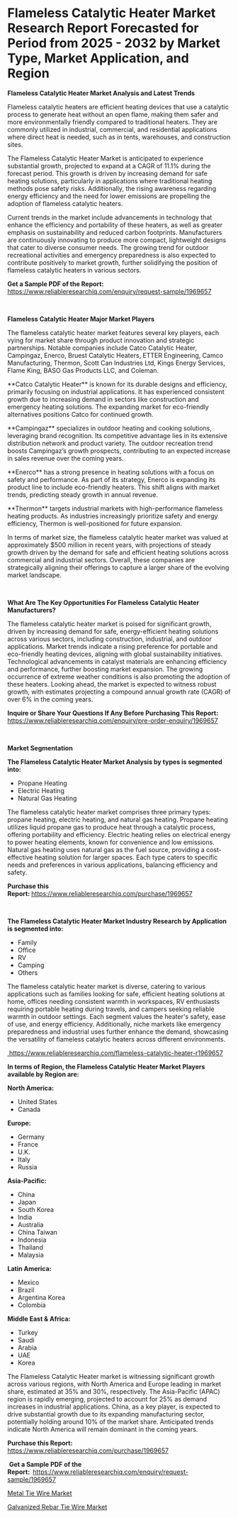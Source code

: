 <p><h1>Flameless Catalytic Heater Market Research Report Forecasted for Period from 2025 -  2032 by Market Type, Market Application, and Region</h1></p><p><strong>Flameless Catalytic Heater Market Analysis and Latest Trends</strong></p>
<p><p>Flameless catalytic heaters are efficient heating devices that use a catalytic process to generate heat without an open flame, making them safer and more environmentally friendly compared to traditional heaters. They are commonly utilized in industrial, commercial, and residential applications where direct heat is needed, such as in tents, warehouses, and construction sites.</p><p>The Flameless Catalytic Heater Market is anticipated to experience substantial growth, projected to expand at a CAGR of 11.1% during the forecast period. This growth is driven by increasing demand for safe heating solutions, particularly in applications where traditional heating methods pose safety risks. Additionally, the rising awareness regarding energy efficiency and the need for lower emissions are propelling the adoption of flameless catalytic heaters.</p><p>Current trends in the market include advancements in technology that enhance the efficiency and portability of these heaters, as well as greater emphasis on sustainability and reduced carbon footprints. Manufacturers are continuously innovating to produce more compact, lightweight designs that cater to diverse consumer needs. The growing trend for outdoor recreational activities and emergency preparedness is also expected to contribute positively to market growth, further solidifying the position of flameless catalytic heaters in various sectors.</p></p>
<p><strong>Get a Sample PDF of the Report:&nbsp;</strong> <a href="https://www.reliableresearchiq.com/enquiry/request-sample/1969657?utm_campaign=1870&utm_medium=2&utm_source=Github&utm_content=ia&utm_term=08022025&utm_id=flameless-catalytic-heater">https://www.reliableresearchiq.com/enquiry/request-sample/1969657</a></p>
<p>&nbsp;</p>
<p><strong>Flameless Catalytic Heater Major Market Players</strong></p>
<p><p>The flameless catalytic heater market features several key players, each vying for market share through product innovation and strategic partnerships. Notable companies include Catco Catalytic Heater, Campingaz, Enerco, Bruest Catalytic Heaters, ETTER Engineering, Camco Manufacturing, Thermon, Scott Can Industries Ltd, Kings Energy Services, Flame King, BASO Gas Products LLC, and Coleman.</p><p>**Catco Catalytic Heater** is known for its durable designs and efficiency, primarily focusing on industrial applications. It has experienced consistent growth due to increasing demand in sectors like construction and emergency heating solutions. The expanding market for eco-friendly alternatives positions Catco for continued growth.</p><p>**Campingaz** specializes in outdoor heating and cooking solutions, leveraging brand recognition. Its competitive advantage lies in its extensive distribution network and product variety. The outdoor recreation trend boosts Campingaz’s growth prospects, contributing to an expected increase in sales revenue over the coming years.</p><p>**Enerco** has a strong presence in heating solutions with a focus on safety and performance. As part of its strategy, Enerco is expanding its product line to include eco-friendly heaters. This shift aligns with market trends, predicting steady growth in annual revenue.</p><p>**Thermon** targets industrial markets with high-performance flameless heating products. As industries increasingly prioritize safety and energy efficiency, Thermon is well-positioned for future expansion.</p><p>In terms of market size, the flameless catalytic heater market was valued at approximately $500 million in recent years, with projections of steady growth driven by the demand for safe and efficient heating solutions across commercial and industrial sectors. Overall, these companies are strategically aligning their offerings to capture a larger share of the evolving market landscape.</p></p>
<p>&nbsp;</p>
<p><strong>What Are The Key Opportunities For Flameless Catalytic Heater Manufacturers?</strong></p>
<p><p>The flameless catalytic heater market is poised for significant growth, driven by increasing demand for safe, energy-efficient heating solutions across various sectors, including construction, industrial, and outdoor applications. Market trends indicate a rising preference for portable and eco-friendly heating devices, aligning with global sustainability initiatives. Technological advancements in catalyst materials are enhancing efficiency and performance, further boosting market expansion. The growing occurrence of extreme weather conditions is also promoting the adoption of these heaters. Looking ahead, the market is expected to witness robust growth, with estimates projecting a compound annual growth rate (CAGR) of over 6% in the coming years.</p></p>
<p><strong>Inquire or Share Your Questions If Any Before Purchasing This Report:</strong> <a href="https://www.reliableresearchiq.com/enquiry/pre-order-enquiry/1969657?utm_campaign=1870&utm_medium=2&utm_source=Github&utm_content=ia&utm_term=08022025&utm_id=flameless-catalytic-heater">https://www.reliableresearchiq.com/enquiry/pre-order-enquiry/1969657</a></p>
<p>&nbsp;</p>
<p><strong>Market Segmentation</strong></p>
<p><strong>The Flameless Catalytic Heater Market Analysis by types is segmented into:</strong></p>
<p><ul><li>Propane Heating</li><li>Electric Heating</li><li>Natural Gas Heating</li></ul></p>
<p><p>The flameless catalytic heater market comprises three primary types: propane heating, electric heating, and natural gas heating. Propane heating utilizes liquid propane gas to produce heat through a catalytic process, offering portability and efficiency. Electric heating relies on electrical energy to power heating elements, known for convenience and low emissions. Natural gas heating uses natural gas as the fuel source, providing a cost-effective heating solution for larger spaces. Each type caters to specific needs and preferences in various applications, balancing efficiency and safety.</p></p>
<p><strong>Purchase this Report:&nbsp;</strong><a href="https://www.reliableresearchiq.com/purchase/1969657?utm_campaign=1870&utm_medium=2&utm_source=Github&utm_content=ia&utm_term=08022025&utm_id=flameless-catalytic-heater">https://www.reliableresearchiq.com/purchase/1969657</a></p>
<p>&nbsp;</p>
<p><strong>The Flameless Catalytic Heater Market Industry Research by Application is segmented into:</strong></p>
<p><ul><li>Family</li><li>Office</li><li>RV</li><li>Camping</li><li>Others</li></ul></p>
<p><p>The flameless catalytic heater market is diverse, catering to various applications such as families looking for safe, efficient heating solutions at home, offices needing consistent warmth in workspaces, RV enthusiasts requiring portable heating during travels, and campers seeking reliable warmth in outdoor settings. Each segment values the heater's safety, ease of use, and energy efficiency. Additionally, niche markets like emergency preparedness and industrial uses further enhance the demand, showcasing the versatility of flameless catalytic heaters across different environments.</p></p>
<p><a href="https://www.reliableresearchiq.com/flameless-catalytic-heater-r1969657?utm_campaign=1870&utm_medium=2&utm_source=Github&utm_content=ia&utm_term=08022025&utm_id=flameless-catalytic-heater">&nbsp;https://www.reliableresearchiq.com/flameless-catalytic-heater-r1969657</a></p>
<p><strong>In terms of Region, the Flameless Catalytic Heater Market Players available by Region are:</strong></p>
<p>
    <p> <strong> North America: </strong>
        <ul>
            <li>United States</li>
            <li>Canada</li>
        </ul>
        </p> 
    <p> <strong> Europe: </strong>
        <ul>
            <li>Germany</li>
            <li>France</li>
            <li>U.K.</li>
            <li>Italy</li>
            <li>Russia</li>
        </ul>
        </p> 
    <p> <strong> Asia-Pacific: </strong>
        <ul>
            <li>China</li>
            <li>Japan</li>
            <li>South Korea</li>
            <li>India</li>
            <li>Australia</li>
            <li>China Taiwan</li>
            <li>Indonesia</li>
            <li>Thailand</li>
            <li>Malaysia</li>
        </ul>
        </p> 
    <p> <strong> Latin America: </strong>
        <ul>
            <li>Mexico</li>
            <li>Brazil</li>
            <li>Argentina Korea</li>
            <li>Colombia</li>
        </ul>
        </p> 
    <p> <strong> Middle East & Africa: </strong>
        <ul>
            <li>Turkey</li>
            <li>Saudi</li>
            <li>Arabia</li>
            <li>UAE</li>
            <li>Korea</li>
        </ul>
    </p>
    </p>
<p><p>The Flameless Catalytic Heater market is witnessing significant growth across various regions, with North America and Europe leading in market share, estimated at 35% and 30%, respectively. The Asia-Pacific (APAC) region is rapidly emerging, projected to account for 25% as demand increases in industrial applications. China, as a key player, is expected to drive substantial growth due to its expanding manufacturing sector, potentially holding around 10% of the market share. Anticipated trends indicate North America will remain dominant in the coming years.</p></p>
<p><strong>Purchase this Report: </strong><a href="https://www.reliableresearchiq.com/purchase/1969657?utm_campaign=1870&utm_medium=2&utm_source=Github&utm_content=ia&utm_term=08022025&utm_id=flameless-catalytic-heater">https://www.reliableresearchiq.com/purchase/1969657</a></p>
<p>&nbsp;<strong>Get a Sample PDF of the Report:&nbsp;&nbsp;</strong><a href="https://www.reliableresearchiq.com/enquiry/request-sample/1969657?utm_campaign=1870&utm_medium=2&utm_source=Github&utm_content=ia&utm_term=08022025&utm_id=flameless-catalytic-heater">https://www.reliableresearchiq.com/enquiry/request-sample/1969657</a></p>
<p><strong></strong></p>
<p><p><a href="https://github.com/gnarrbroyon44/Market-Research-Report-List-1/blob/main/metal-tie-wire-market.md?utm_campaign=1870&utm_medium=2&utm_source=Github&utm_content=ia&utm_term=08022025&utm_id=flameless-catalytic-heater">Metal Tie Wire Market</a></p><p><a href="https://github.com/piiramessa/Market-Research-Report-List-1/blob/main/galvanized-rebar-tie-wire-market.md?utm_campaign=1870&utm_medium=2&utm_source=Github&utm_content=ia&utm_term=08022025&utm_id=flameless-catalytic-heater">Galvanized Rebar Tie Wire Market</a></p></p>